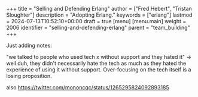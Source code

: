 +++
title = "Selling and Defending Erlang"
author = ["Fred Hebert", "Tristan Sloughter"]
description = "Adopting Erlang."
keywords = ["erlang"]
lastmod = 2024-07-13T10:52:10+00:00
draft = true
[menu]
  [menu.main]
    weight = 2006
    identifier = "selling-and-defending-erlang"
    parent = "team_building"
+++

Just adding notes:

"we talked to people who used tech x without support and they hated it" -&gt; well duh, they didn't necessarily hate the tech as much as they hated the experience of using it without support. Over-focusing on the tech itself is a losing proposition.

also <https://twitter.com/mononcqc/status/1265295824092893185>
